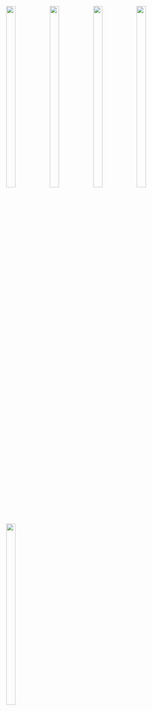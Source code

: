 <p>

  <img src = "https://user-images.githubusercontent.com/125651843/221615230-1b2036f7-559c-4cd6-8d93-d92270b90cb3.png" width=22% height=35%>
  <img src = "https://user-images.githubusercontent.com/125651843/221615241-63cf0bf7-bc97-4661-9671-b24ce7e40c2c.png" width=22% height=35%>
  <img src = "https://user-images.githubusercontent.com/125651843/221615247-e2bd693c-efdf-461a-86f8-80d11f648ef7.png" width=22% height=35%>
  <img src = "https://user-images.githubusercontent.com/125651843/221615282-3a218afc-9c86-4960-a044-430fa7c0a20a.png" width=22% height=35%>
  <img src = "https://user-images.githubusercontent.com/125651843/221615270-202e006e-6875-4046-ba05-7383d398367e.png" width=22% height=35%>
  
</p>
